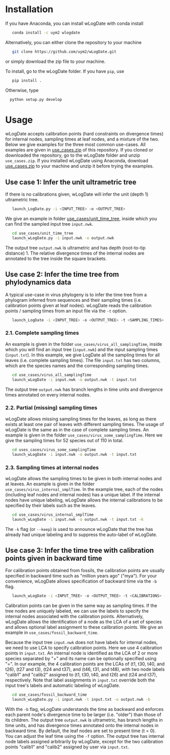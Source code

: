 # Installation
If you have Anaconda, you can install wLogDate with conda install

``` bash
   conda install -c uym2 wlogdate 
```  

Alternatively, you can either clone the repository to your machine 
```bash
   git clone https://github.com/uym2/wLogDate.git
```
or simply download the zip file to your machine. 

To install, go to the wLogDate folder. If you have ```pip```, use
```bash
   pip install .
```
Otherwise, type
``` bash
  python setup.py develop
```

# Usage
wLogDate accepts calibration points (hard constraints on divergence times) for internal nodes, sampling times at leaf nodes, and a mixture of the two. Below we give examples for the three most common use-cases. All examples are given in [use_cases.zip](use_cases.zip) of this repository. If you cloned or downloaded the repository, go to the wLogDate folder and unzip ```use_cases.zip```. If you installed wLogDate using Anaconda, download [use_cases.zip](https://github.com/uym2/wLogDate/edit/master/use_cases.zip) to your machine and unzip it before trying the examples.

## Use case 1: Infer the unit ultrametric tree
If there is no calibrations given, wLogDate will infer the unit (depth 1) ultrametric tree.

``` bash
   launch_LogDate.py -i <INPUT_TREE> -o <OUTPUT_TREE>
```

We give an example in folder [use_cases/unit_time_tree](use_cases/unit_time_tree), inside which you can find the sampled input tree `input.nwk`.

```bash
   cd use_cases/unit_time_tree
   launch_wLogDate.py -i input.nwk -o output.nwk
```
The output tree ```output.nwk``` is ultrametric and has depth (root-to-tip distance) 1. The relative divergence times of the internal nodes are annotated to the tree inside the square brackets.

## Use case 2: Infer the time tree from phylodynamics data
A typical use-case in virus phylogeny is to infer the time tree from a phylogram inferred from sequences and their sampling times (i.e. calibration points given at leaf nodes). wLogDate reads the calibration points / sampling times from an input file via the `-t` option.

```bash
   launch_LogDate -i <INPUT_TREE> -o <OUTPUT_TREE> -t <SAMPLING_TIMES>
```

### 2.1. Complete sampling times
An example is given in the folder `use_cases/virus_all_samplingTime`, inside which you will find an input tree (`input.nwk`) and the input sampling times (`input.txt`). In this example, we give LogDate all the sampling times for all leaves (i.e. complete sampling times). The file `input.txt` has two columns, which are the species names and the corresponding sampling times.

```bash
   cd use_cases/virus_all_samplingTime
   launch_wLogDate -i input.nwk -o output.nwk -t input.txt
```
The output tree ```output.nwk``` has branch lengths in time units and divergence times annotated on every internal nodes.

### 2.2. Partial (missing) sampling times
wLogDate allows missing sampling times for the leaves, as long as there exists at least one pair of leaves with different sampling times. The usage of wLogDate is the same as in the case of complete sampling times. An example is given in the folder `use_cases/virus_some_samplingTime`. Here we give the sampling times for 52 species out of 110 in total.

```bash
   cd uses_cases/virus_some_samplingTime
   launch_wLogDate -i input.nwk -o output.nwk -t input.txt
```

### 2.3. Sampling times at internal nodes
wLogDate allows the sampling times to be given in both internal nodes and at leaves. An example is given in the folder `use_cases/virus_internal_smplTime`. In the example tree, each of the nodes (including leaf nodes and internal nodes) has a unique label. If the internal nodes have unique labeling, wLogDate allows the internal calibrations to be specified by their labels such as the leaves.

```bash
   cd use_cases/virus_internal_smplTime
   launch_wLogDate -i input.nwk -o output.nwk -t input.txt -k
```
The `-k` flag (or `--keep`) is used to announce wLogDate that the tree has already had unique labeling and to suppress the auto-label of wLogDate.

## Use case 3: Infer the time tree with calibration points given in backward time
For calibration points obtained from fossils, the calibration points are usually specified in backward time such as "million years ago" ("mya"). For your convenience, wLogDate allows specification of backward time via the `-b` flag.

```bash
   launch_wLogDate -i <INPUT_TREE> -o <OUTPUT_TREE> -t <CALIBRATIONS> -b
```
Calibration points can be given in the same way as sampling times. If the tree nodes are uniquely labeled, we can use the labels to specify the internal nodes associated with the calibration points. Alternatively, wLogDate allows the identification of a node as the LCA of a set of species and allows optional label assignment to these calibration points. We give an example in `use_cases/fossil_backward_time`.

Because the input tree ```input.nwk``` does not have labels for internal nodes, we need to use LCA to specify calibration points. Here we use 4 calibration points in ```input.txt```. An internal node is identified as the LCA of 2 or more species separated by "+" and its name can be optionally specified using "=". In our example, the 4 calibration points are the LCAs of (t1, t30, t40, and t26), (t27 and t3), (t24 and t37), and (t46, t31, and t48), with two node labels "calib1" and "calib2" assigned to (t1, t30, t40, and t26) and (t24 and t37), respectively. Note that label assignments in ```input.txt``` override both the input tree's labels and automatic labeling of wLogDate.

```bash
   cd use_cases/fossil_backward_time
   launch_wLogDate.py -i input.nwk -t input.txt -o output.nwk -b
```

With the `-b` flag, wLogDate understands the time as backward and enforces each parent node's divergence time to be larger (i.e. "older") than those of its children. The output tree ```output.nwk``` is ultrametric, has branch lengths in time units, and has divergence times annotated onto the internal nodes in backward time. By default, the leaf nodes are set to present time (t = 0). You can adjust the leaf time using the `-f` option. The output tree has internal node labels assigned arbitrarily by wLogDate, except for the two calibration points "calib1" and "calib2" assigned by user via `input.txt`.
